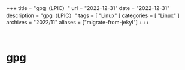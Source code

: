 +++
title = "gpg（LPIC）"
url = "2022-12-31"
date = "2022-12-31"
description = "gpg（LPIC）"
tags = [
  "Linux"
]
categories = [
  "Linux"
]
archives = "2022/11"
aliases = ["migrate-from-jekyl"]
+++

<br>

# gpg


